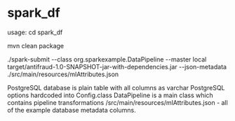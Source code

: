 # spark_df

usage: 
cd spark_df

mvn clean package

./spark-submit --class org.sparkexample.DataPipeline 
--master local target/antifraud-1.0-SNAPSHOT-jar-with-dependencies.jar 
--json-metadata ./src/main/resources/mlAttributes.json

PostgreSQL database is plain table with all columns as varchar
PostgreSQL options hardcoded into Config.class 
DataPipeline is a main class which contains pipeline transformations
/src/main/resources/mlAttributes.json - all of the example database metadata columns. 
